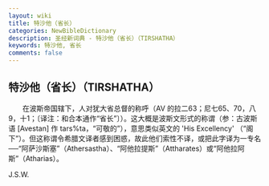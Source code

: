 ```yaml
---
layout: wiki
title: 特沙他（省长）
categories: NewBibleDictionary
description: 圣经新词典 - 特沙他（省长）（TIRSHATHA）
keywords: 特沙他, 省长
comments: false
---
```


## 特沙他（省长）（TIRSHATHA）

　　在波斯帝国辖下，人对犹大省总督的称呼（AV 的拉二63；尼七65、70，八9，十1；〔译注：和合本通作“省长”〕）。这大概是波斯文形式的称谓（参：古波斯语 [Avestan] 作 tars%ta，“可敬的”），意思类似英文的 'His Excellency' （“阁下”）。但这称谓令希腊文译者感到困惑，故此他们索性不译，或把此字译为一专名──“阿萨沙斯塞”（Athersastha）、“阿他拉提斯”（Attharates）或“阿他拉阿斯”（Atharias）。

J.S.W.








